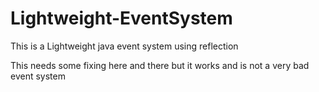 # Lightweight-EventSystem
This is a Lightweight java event system using reflection

This needs some fixing here and there but it works and is not a very bad event system
